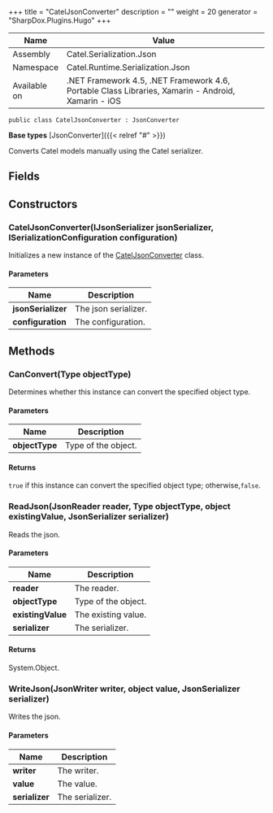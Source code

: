 

+++
title = "CatelJsonConverter" 
description = ""
weight = 20
generator = "SharpDox.Plugins.Hugo"
+++

Name|Value
---|---
Assembly|Catel.Serialization.Json
Namespace|Catel.Runtime.Serialization.Json
Available on|.NET Framework 4.5, .NET Framework 4.6, Portable Class Libraries, Xamarin - Android, Xamarin - iOS

```
public class CatelJsonConverter : JsonConverter
```

**Base types**
[JsonConverter]({{&lt; relref "#" &gt;}})

Converts Catel models manually using the Catel serializer.

## Fields

## Constructors

### CatelJsonConverter(IJsonSerializer jsonSerializer, ISerializationConfiguration configuration)

Initializes a new instance of the [CatelJsonConverter](#) class.

#### Parameters

Name|Description
---|---
**jsonSerializer**|The json serializer.
**configuration**|The configuration.

## Methods

### CanConvert(Type objectType)

Determines whether this instance can convert the specified object type.

#### Parameters

Name|Description
---|---
**objectType**|Type of the object.

#### Returns

`true` if this instance can convert the specified object type; otherwise,`false`.

### ReadJson(JsonReader reader, Type objectType, object existingValue, JsonSerializer serializer)

Reads the json.

#### Parameters

Name|Description
---|---
**reader**|The reader.
**objectType**|Type of the object.
**existingValue**|The existing value.
**serializer**|The serializer.

#### Returns

System.Object.

### WriteJson(JsonWriter writer, object value, JsonSerializer serializer)

Writes the json.

#### Parameters

Name|Description
---|---
**writer**|The writer.
**value**|The value.
**serializer**|The serializer.

